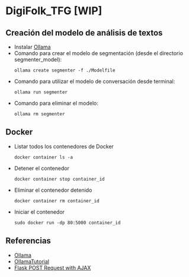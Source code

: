 # DigiFolk_TFG [WIP]

## Creación del modelo de análisis de textos
- Instalar [Ollama](https://ollama.com/)
- Comando para crear el modelo de segmentación (desde el directorio segmenter_model):
  ```
  ollama create segmenter -f ./Modelfile
  ```
- Comando para utilizar el modelo de conversación desde terminal:
  ```
  ollama run segmenter
  ```
- Comando para eliminar el modelo:
  ```
  ollama rm segmenter
  ```

## Docker
- Listar todos los contenedores de Docker
  ```
  docker container ls -a
  ```
- Detener el contenedor
  ```
  docker container stop container_id
  ```
- Eliminar el contenedor detenido
  ```
  docker container rm container_id
  ```
- Iniciar el contenedor
  ```
  sudo docker run -dp 80:5000 container_id
  ```

## Referencias
- [Ollama](https://ollama.com/)
- [OllamaTutorial](https://github.com/techwithtim/OllamaTutorial/tree/main)
- [Flask POST Request with AJAX](https://github.com/jimdevops19/codesnippets/tree/main/Flask%20POST%20Request%20with%20AJAX)
